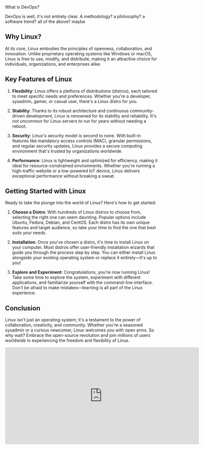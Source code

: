 
<p className="text-xl mb-4">
    What is DevOps?
</p>

<p className="mb-4">
    DevOps is well, it's not entirely clear. A methodology? a philosophy? a software trend? all of the above? maybe 
</p>

## Why Linux?

At its core, Linux embodies the principles of openness, collaboration, and innovation. Unlike proprietary operating systems like Windows or macOS, Linux is free to use, modify, and distribute, making it an attractive choice for individuals, organizations, and enterprises alike.

## Key Features of Linux

1. **Flexibility**: Linux offers a plethora of distributions (distros), each tailored to meet specific needs and preferences. Whether you're a developer, sysadmin, gamer, or casual user, there's a Linux distro for you.

2. **Stability**: Thanks to its robust architecture and continuous community-driven development, Linux is renowned for its stability and reliability. It's not uncommon for Linux servers to run for years without needing a reboot.

3. **Security**: Linux's security model is second to none. With built-in features like mandatory access controls (MAC), granular permissions, and regular security updates, Linux provides a secure computing environment that's trusted by organizations worldwide.

4. **Performance**: Linux is lightweight and optimized for efficiency, making it ideal for resource-constrained environments. Whether you're running a high-traffic website or a low-powered IoT device, Linux delivers exceptional performance without breaking a sweat.

## Getting Started with Linux

Ready to take the plunge into the world of Linux? Here's how to get started:

1. **Choose a Distro**: With hundreds of Linux distros to choose from, selecting the right one can seem daunting. Popular options include Ubuntu, Fedora, Debian, and CentOS. Each distro has its own unique features and target audience, so take your time to find the one that best suits your needs.

2. **Installation**: Once you've chosen a distro, it's time to install Linux on your computer. Most distros offer user-friendly installation wizards that guide you through the process step by step. You can either install Linux alongside your existing operating system or replace it entirely—it's up to you!

3. **Explore and Experiment**: Congratulations, you're now running Linux! Take some time to explore the system, experiment with different applications, and familiarize yourself with the command-line interface. Don't be afraid to make mistakes—learning is all part of the Linux experience.

## Conclusion

Linux isn't just an operating system; it's a testament to the power of collaboration, creativity, and community. Whether you're a seasoned sysadmin or a curious newcomer, Linux welcomes you with open arms. So why wait? Embrace the open-source revolution and join millions of users worldwide in experiencing the freedom and flexibility of Linux.

<iframe width="640" height="320" src="https://www.youtube.com/embed/7XqTuS3nMs8" title="Jiu Jitsu Secrets: Jozef Chen and his coach Reveal ADCC Trial Prep - Full Conversation" frameborder="0" allow="accelerometer; autoplay; clipboard-write; encrypted-media; gyroscope; picture-in-picture; web-share" referrerpolicy="strict-origin-when-cross-origin" allowfullscreen></iframe>
